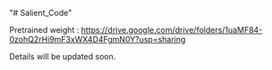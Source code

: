 "# Salient_Code" 

Pretrained weight : https://drive.google.com/drive/folders/1uaMF84-0zohQ2rHi9mF3xWX4D4FgmN0Y?usp=sharing

Details will be updated soon. 
